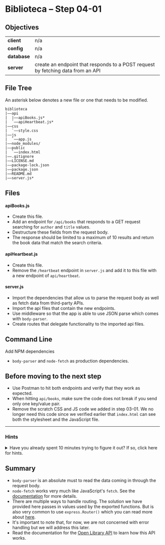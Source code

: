 # Biblioteca – Step 04-01

## Objectives
|              |                                                                                 |
|:------------ | :-------------------------------------------------------------------------------|
| **client**   | n/a                                                                             |
| **config**   | n/a                                                                             |
| **database** | n/a                                                                             |
| **server**   | create an endpoint that responds to a POST request by fetching data from an API |

## File Tree
An asterisk below denotes a new file or one that needs to be modified.
```
biblioteca
|––api
|  |––apiBooks.js*
|  `––apiHeartbeat.js*
|––css
|  `––style.css
|––js
|  `––app.js
|––node_modules/
|––public
|  `––index.html
|––.gitignore
|––LICENSE.md
|––package-lock.json
|––package.json
|––README.md
|––server.js*
```

## Files
#### apiBooks.js
* Create this file.
* Add an endpoint for `/api/books` that responds to a GET request searching for `author` and `title` values.
* Destructure these fields from the request body.
* The response should be limited to a maximum of 10 results and return the book data that match the search criteria.

#### apiHeartbeat.js
* Create this file.
* Remove the `/heartbeat` endpoint in `server.js` and add it to this file with a new endpoint of `api/heartbeat`.

#### server.js
* Import the dependencies that allow us to parse the request body as well as fetch data from third-party APIs.
* Import the api files that contain the new endpoints.
* Use middleware so that the app is able to use JSON parse which comes with `body-parser`.
* Create routes that delegate functionality to the imported api files. 

## Command Line
Add NPM dependencies
* `body-parser` and `node-fetch` as production dependencies.

## Before moving to the next step
* Use Postman to hit both endpoints and verify that they work as expected.
* When hitting `api/books`, make sure the code does not break if you send only one key/value pair.
* Remove the scratch CSS and JS code we added in step 03-01. We no longer need this code since we verified earlier that `index.html` can see both the stylesheet and the JavaScript file.

___

### Hints
<details>
  <summary>Have you already spent 10 minutes trying to figure it out? If so, click here for hints.</summary>
    
* `npm install <someProductionDependency>`
</details>

## Summary
* `body-parser` is an absolute must to read the data coming in through the request body.
* `node-fetch` works very much like JavaScript's `fetch`. See the [documentation](https://www.npmjs.com/package/node-fetch) for more details.
* There are multiple ways to handle routing. The solution we have provided here passes in values used by the exported functions. But is also very common to use `express.Router()` which you can read more about [here](https://expressjs.com/en/guide/routing.html).
* It's important to note that, for now, we are not concerned with error handling but we will address this later.
* Read the documentation for the [Open Library API](https://openlibrary.org/dev) to learn how this API works.
